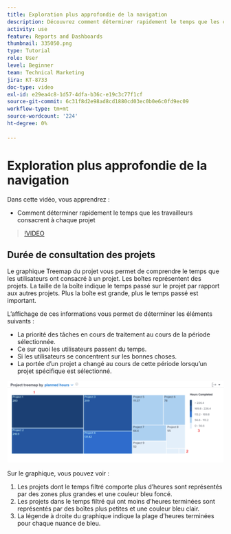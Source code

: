 ```yaml
---
title: Exploration plus approfondie de la navigation
description: Découvrez comment déterminer rapidement le temps que les collaborateurs consacrent à chaque projet dans [!UICONTROL Analytics amélioré].
activity: use
feature: Reports and Dashboards
thumbnail: 335050.png
type: Tutorial
role: User
level: Beginner
team: Technical Marketing
jira: KT-8733
doc-type: video
exl-id: e29ea4c8-1d57-4dfa-b36c-e19c3c77f1cf
source-git-commit: 6c31f8d2e98ad8cd1880cd03ec0b0e6c0fd9ec09
workflow-type: tm+mt
source-wordcount: '224'
ht-degree: 0%

---
```


# Exploration plus approfondie de la navigation

Dans cette vidéo, vous apprendrez :

* Comment déterminer rapidement le temps que les travailleurs consacrent à chaque projet

>[!VIDEO](https://video.tv.adobe.com/v/335050/?quality=12&learn=on)

## Durée de consultation des projets

Le graphique Treemap du projet vous permet de comprendre le temps que les utilisateurs ont consacré à un projet. Les boîtes représentent des projets. La taille de la boîte indique le temps passé sur le projet par rapport aux autres projets. Plus la boîte est grande, plus le temps passé est important.

L’affichage de ces informations vous permet de déterminer les éléments suivants :

* La priorité des tâches en cours de traitement au cours de la période sélectionnée.
* Ce sur quoi les utilisateurs passent du temps.
* Si les utilisateurs se concentrent sur les bonnes choses.
* La portée d’un projet a changé au cours de cette période lorsqu’un projet spécifique est sélectionné.

![Image montrant un graphique Treemap du projet avec des chiffres sur les zones décrites dans les puces ci-dessous](assets/section-2-7.png)

Sur le graphique, vous pouvez voir :

1. Les projets dont le temps filtré comporte plus d’heures sont représentés par des zones plus grandes et une couleur bleu foncé.
1. Les projets dans le temps filtré qui ont moins d’heures terminées sont représentés par des boîtes plus petites et une couleur bleu clair.
1. La légende à droite du graphique indique la plage d’heures terminées pour chaque nuance de bleu.
